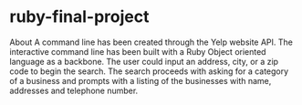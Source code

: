 # ruby-final-project
About
A command line has been created through the Yelp website API. The interactive
command line has been built with a Ruby Object oriented language as a backbone.
The user could input an address, city, or a zip code to begin the search. The
search proceeds with asking for a category of a business and prompts with a
listing of the businesses with name, addresses and telephone number.
